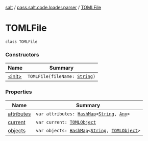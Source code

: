 [salt](../../index.md) / [pass.salt.code.loader.parser](../index.md) / [TOMLFile](./index.md)

# TOMLFile

`class TOMLFile`

### Constructors

| Name | Summary |
|---|---|
| [&lt;init&gt;](-init-.md) | `TOMLFile(fileName: `[`String`](https://kotlinlang.org/api/latest/jvm/stdlib/kotlin/-string/index.html)`)` |

### Properties

| Name | Summary |
|---|---|
| [attributes](attributes.md) | `var attributes: `[`HashMap`](https://kotlinlang.org/api/latest/jvm/stdlib/kotlin.collections/-hash-map/index.html)`<`[`String`](https://kotlinlang.org/api/latest/jvm/stdlib/kotlin/-string/index.html)`, `[`Any`](https://kotlinlang.org/api/latest/jvm/stdlib/kotlin/-any/index.html)`>` |
| [current](current.md) | `var current: `[`TOMLObject`](../-t-o-m-l-object/index.md) |
| [objects](objects.md) | `var objects: `[`HashMap`](https://kotlinlang.org/api/latest/jvm/stdlib/kotlin.collections/-hash-map/index.html)`<`[`String`](https://kotlinlang.org/api/latest/jvm/stdlib/kotlin/-string/index.html)`, `[`TOMLObject`](../-t-o-m-l-object/index.md)`>` |
